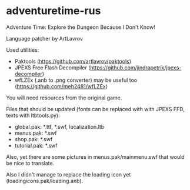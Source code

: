 adventuretime-rus
=================

Adventure Time: Explore the Dungeon Because I Don't Know! 

Language patcher by ArtLavrov

Used utilities:

* Paktools (https://github.com/artlavrov/paktools)
* JPEXS Free Flash Decompiler (https://github.com/jindrapetrik/jpexs-decompiler)
* wfLZEx (.anb to .png converter) may be useful too (https://github.com/meh2481/wfLZEx)

You will need resources from the original game.

Files that should be updated (fonts can be replaced with with JPEXS FFD, texts with ltbtools.py):

* global.pak: *.ttf, *.swf, localization.ltb
* menus.pak: *.swf
* shop.pak: *.swf
* tutorial.pak: *.swf

Also, yet there are some pictures in menus.pak/mainmenu.swf that would be nice to translate.

Also I didn't manage to replace the loading icon yet (loadingicons.pak/loading.anb).
